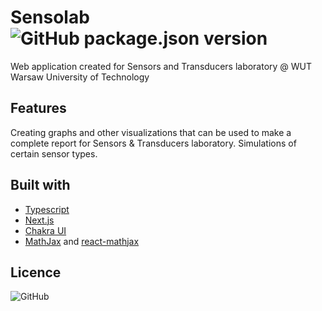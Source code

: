 # Sensolab ![GitHub package.json version](https://img.shields.io/github/package-json/v/utbrott/sensolab?style=flat-square)

Web application created for Sensors and Transducers laboratory
@ WUT Warsaw University of Technology

## Features

Creating graphs and other visualizations that can be used to make a complete
report for Sensors & Transducers laboratory. Simulations of certain sensor types.

## Built with

- [Typescript](https://www.typescriptlang.org/)
- [Next.js](https://nextjs.org/)
- [Chakra UI](https://chakra-ui.com/)
- [MathJax](https://www.mathjax.org/) and [react-mathjax](https://github.com/SamyPesse/react-mathjax)

## Licence

![GitHub](https://img.shields.io/github/license/utbrott/sensolab?style=flat-square)
